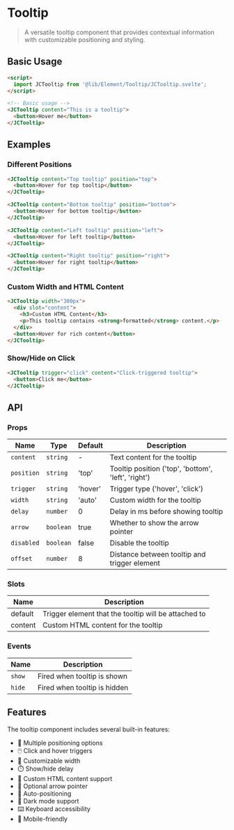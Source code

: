 # Tooltip

> A versatile tooltip component that provides contextual information with customizable positioning and styling.

## Basic Usage

```html
<script>
  import JCTooltip from '@lib/Element/Tooltip/JCTooltip.svelte';
</script>

<!-- Basic usage -->
<JCTooltip content="This is a tooltip">
  <button>Hover me</button>
</JCTooltip>
```

## Examples

### Different Positions
```html
<JCTooltip content="Top tooltip" position="top">
  <button>Hover for top tooltip</button>
</JCTooltip>

<JCTooltip content="Bottom tooltip" position="bottom">
  <button>Hover for bottom tooltip</button>
</JCTooltip>

<JCTooltip content="Left tooltip" position="left">
  <button>Hover for left tooltip</button>
</JCTooltip>

<JCTooltip content="Right tooltip" position="right">
  <button>Hover for right tooltip</button>
</JCTooltip>
```

### Custom Width and HTML Content

```html
<JCTooltip width="300px">
  <div slot="content">
    <h3>Custom HTML Content</h3>
    <p>This tooltip contains <strong>formatted</strong> content.</p>
  </div>
  <button>Hover for rich content</button>
</JCTooltip>
```

### Show/Hide on Click

```html
<JCTooltip trigger="click" content="Click-triggered tooltip">
  <button>Click me</button>
</JCTooltip>
```

## API

### Props

| Name | Type | Default | Description |
|------|------|---------|-------------|
| `content` | `string` | - | Text content for the tooltip |
| `position` | `string` | 'top' | Tooltip position ('top', 'bottom', 'left', 'right') |
| `trigger` | `string` | 'hover' | Trigger type ('hover', 'click') |
| `width` | `string` | 'auto' | Custom width for the tooltip |
| `delay` | `number` | 0 | Delay in ms before showing tooltip |
| `arrow` | `boolean` | true | Whether to show the arrow pointer |
| `disabled` | `boolean` | false | Disable the tooltip |
| `offset` | `number` | 8 | Distance between tooltip and trigger element |

### Slots

| Name | Description |
|------|-------------|
| default | Trigger element that the tooltip will be attached to |
| content | Custom HTML content for the tooltip |

### Events

| Name | Description |
|------|-------------|
| `show` | Fired when tooltip is shown |
| `hide` | Fired when tooltip is hidden |

## Features

The tooltip component includes several built-in features:

- 🎯 Multiple positioning options
- 🖱️ Click and hover triggers
- 📏 Customizable width
- ⏱️ Show/hide delay
- 🎨 Custom HTML content support
- 🏹 Optional arrow pointer
- 🔄 Auto-positioning
- 🌙 Dark mode support
- ⌨️ Keyboard accessibility
- 📱 Mobile-friendly

